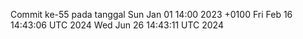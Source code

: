 Commit ke-55 pada tanggal Sun Jan 01 14:00 2023 +0100
Fri Feb 16 14:43:06 UTC 2024
Wed Jun 26 14:43:11 UTC 2024
